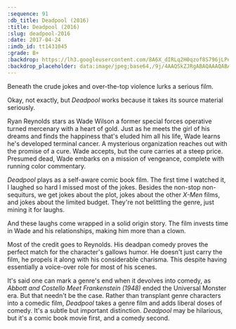 ```yaml
---
:sequence: 91
:db_title: Deadpool (2016)
:title: Deadpool (2016)
:slug: deadpool-2016
:date: 2017-04-24
:imdb_id: tt1431045
:grade: B+
:backdrop: https://lh3.googleusercontent.com/8A6X_dIRLq2H0qzof8S796jLPeoVhO6K-im-Hm3b6s7rSbYEJIcf-6jg10i8YUu9A2nAxMRJehtYOVGY0jwnyjGlhQOBmrbyZ7M5SRpaXMtJRkPKz76lLZ6QeOkgKUdAtFaEnw=w1000-l75-rj
:backdrop_placeholder: data:image/jpeg;base64,/9j/4AAQSkZJRgABAQAAAQABAAD/2wCEACgcHiMeDSgjISMtKygwPGRBPDc3PHtYXUlkkYCZlo+AjIqgtObDoKrarYqMyP/L2u71////m8H////6/+b9//gBKy0tPDU8dkFBdviZgKX4+Pj4+Pj4+Pjs7Pj4+Pjs+Oz4+Pj4+Ozs+Pjs7Oz4+Oz4+Pjs+Ozs7Pjs+Ozs7Ozs+P/AABEIAAsAFAMBIgACEQEDEQH/xAAXAAADAQAAAAAAAAAAAAAAAAAAAwUC/8QAJRAAAgAEAwkAAAAAAAAAAAAAAQIAAwQREiHwBRMUIjEyQWLh/8QAFQEBAQAAAAAAAAAAAAAAAAAAAQD/xAAWEQEBAQAAAAAAAAAAAAAAAAAAIRH/2gAMAwEAAhEDEQA/AGVlRL4KYhmdy5C2YP2MbPqN3R3bEQPAGtGJty1c5JubmGF2WQzKbG/WI5FRtonHyy8vYwQJKQSQAogiD//Z
---
```


Beneath the crude jokes and over-the-top violence lurks a serious film.

Okay, not exactly, but _Deadpool_ works because it takes its source material seriously.

Ryan Reynolds stars as Wade Wilson a former special forces operative turned mercenary with a heart of gold. Just as he meets the girl of his dreams and finds the happiness that's eluded him all his life, Wade learns he's developed terminal cancer. A mysterious organization reaches out with the promise of a cure. Wade accepts, but the cure carries at a steep price. Presumed dead, Wade embarks on a mission of vengeance, complete with running color commentary.

_Deadpool_ plays as a self-aware comic book film. The first time I watched it, I laughed so hard I missed most of the jokes. Besides the non-stop non-sequiturs, we get jokes about the plot, jokes about the other _X-Men_ films, and jokes about the limited budget. They're not belittling the genre, just mining it for laughs.

And these laughs come wrapped in a solid origin story. The film invests time in Wade and his relationships, making him more than a clown.

Most of the credit goes to Reynolds. His deadpan comedy proves the perfect match for the character's gallows humor. He doesn't just carry the film, he propels it along with his considerable charisma. This despite having essentially a voice-over role for most of his scenes.

It's said one can mark a genre's end when it devolves into comedy, as _Abbott and Costello Meet Frankenstein (1948)_ ended the Universal Monster era. But that needn't be the case. Rather than transplant genre characters into a comedic film, _Deadpool_ takes a genre film and adds liberal doses of comedy. It's a subtle but important distinction. _Deadpool_ may be hilarious, but it's a comic book movie first, and a comedy second.
